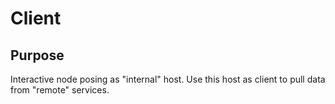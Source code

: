 # Client

## Purpose

Interactive node posing as "internal" host. Use this host as client to pull data from "remote" services. 

